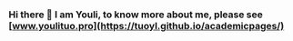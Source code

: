 ### Hi there 👋 I am Youli, to know more about me, please see [www.youlituo.pro](https://tuoyl.github.io/academicpages/) 
<!-- ![](https://leetcard.jacoblin.cool/tuoyl?ext=heatmap)
![Youli's GitHub stats](https://github-readme-stats.vercel.app/api?username=tuoyl&show_icons=true&theme=transparent) 

<!--
**tuoyl/tuoyl** is a ✨ _special_ ✨ repository because its `README.md` (this file) appears on your GitHub profile.

Here are some ideas to get you started:

- 🔭 I’m currently working on ...
- 🌱 I’m currently learning ...
- 👯 I’m looking to collaborate on ...
- 🤔 I’m looking for help with ...
- 💬 Ask me about ...
- 📫 How to reach me: ...
- 😄 Pronouns: ...
- ⚡ Fun fact: ...
-->
